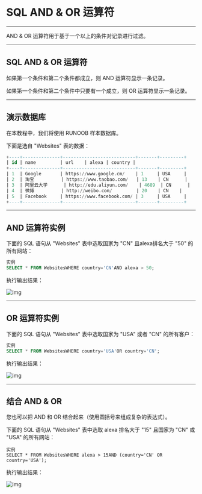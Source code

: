 # SQL AND & OR 运算符

------

AND & OR 运算符用于基于一个以上的条件对记录进行过滤。

------

## SQL AND & OR 运算符

如果第一个条件和第二个条件都成立，则 AND 运算符显示一条记录。

如果第一个条件和第二个条件中只要有一个成立，则 OR 运算符显示一条记录。

------

## 演示数据库

在本教程中，我们将使用 RUNOOB 样本数据库。

下面是选自 "Websites" 表的数据：

```sql
+----+--------------+---------------------------+-------+---------+
| id | name         | url    | alexa | country |
+----+--------------+---------------------------+-------+---------+
| 1  | Google       | https://www.google.cm/    | 1     | USA     |
| 2  | 淘宝          | https://www.taobao.com/   | 13    | CN      |
| 3  | 阿里云大学      | http://edu.aliyun.com/    | 4689  | CN      |
| 4  | 微博          | http://weibo.com/         | 20    | CN    |
| 5  | Facebook     | https://www.facebook.com/ | 3     | USA     |
+----+--------------+---------------------------+-------+---------+
```

------

## AND 运算符实例

下面的 SQL 语句从 "Websites" 表中选取国家为 "CN" 且alexa排名大于 "50" 的所有网站：

```sql
实例
SELECT * FROM WebsitesWHERE country='CN'AND alexa > 50;
```

执行输出结果：

![img](https://edu.aliyun.com/files/course/2017/09-24/005543f5b048410478.jpg)

 

------

## OR 运算符实例

下面的 SQL 语句从 "Websites" 表中选取国家为 "USA" 或者 "CN" 的所有客户：

```sql
实例
SELECT * FROM WebsitesWHERE country='USA'OR country='CN';
```

执行输出结果：

![img](https://edu.aliyun.com/files/course/2017/09-24/0057073610ba387801.jpg)

 

------

## 结合 AND & OR

您也可以把 AND 和 OR 结合起来（使用圆括号来组成复杂的表达式）。

下面的 SQL 语句从 "Websites" 表中选取 alexa 排名大于 "15" 且国家为 "CN" 或 "USA" 的所有网站：

```
实例
SELECT * FROM WebsitesWHERE alexa > 15AND (country='CN' OR country='USA');
```

执行输出结果：

![img](https://edu.aliyun.com/files/course/2017/09-24/005717da76a9859075.jpg)